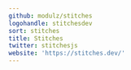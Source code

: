 ```yaml
---
github: modulz/stitches
logohandle: stitchesdev
sort: stitches
title: Stitches
twitter: stitchesjs
website: 'https://stitches.dev/'
---
```

